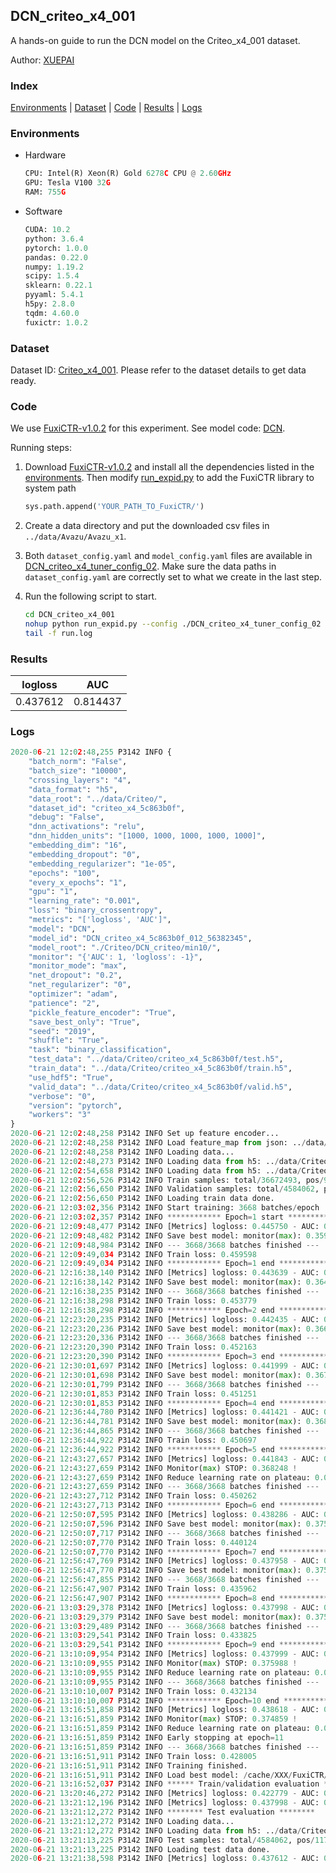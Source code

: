 ## DCN_criteo_x4_001

A hands-on guide to run the DCN model on the Criteo_x4_001 dataset.

Author: [XUEPAI](https://github.com/xue-pai)

### Index
[Environments](#Environments) | [Dataset](#Dataset) | [Code](#Code) | [Results](#Results) | [Logs](#Logs)

### Environments
+ Hardware

  ```python
  CPU: Intel(R) Xeon(R) Gold 6278C CPU @ 2.60GHz
  GPU: Tesla V100 32G
  RAM: 755G

  ```

+ Software

  ```python
  CUDA: 10.2
  python: 3.6.4
  pytorch: 1.0.0
  pandas: 0.22.0
  numpy: 1.19.2
  scipy: 1.5.4
  sklearn: 0.22.1
  pyyaml: 5.4.1
  h5py: 2.8.0
  tqdm: 4.60.0
  fuxictr: 1.0.2
  ```

### Dataset
Dataset ID: [Criteo_x4_001](https://github.com/openbenchmark/BARS/blob/master/ctr_prediction/datasets/Criteo/README.md#Criteo_x4_001). Please refer to the dataset details to get data ready.

### Code

We use [FuxiCTR-v1.0.2](fuxictr_url) for this experiment. See model code: [DCN](https://github.com/xue-pai/FuxiCTR/blob/v1.0.2/fuxictr/pytorch/models/DCN.py).

Running steps:

1. Download [FuxiCTR-v1.0.2](fuxictr_url) and install all the dependencies listed in the [environments](#environments). Then modify [run_expid.py](./run_expid.py#L5) to add the FuxiCTR library to system path
    
    ```python
    sys.path.append('YOUR_PATH_TO_FuxiCTR/')
    ```

2. Create a data directory and put the downloaded csv files in `../data/Avazu/Avazu_x1`.

3. Both `dataset_config.yaml` and `model_config.yaml` files are available in [DCN_criteo_x4_tuner_config_02](./DCN_criteo_x4_tuner_config_02). Make sure the data paths in `dataset_config.yaml` are correctly set to what we create in the last step.

4. Run the following script to start.

    ```bash
    cd DCN_criteo_x4_001
    nohup python run_expid.py --config ./DCN_criteo_x4_tuner_config_02 --expid DCN_criteo_x4_012_dc8ab363 --gpu 0 > run.log &
    tail -f run.log
    ```

### Results

| logloss | AUC  |
|:--------------------:|:--------------------:|
| 0.437612 | 0.814437  |


### Logs
```python
2020-06-21 12:02:48,255 P3142 INFO {
    "batch_norm": "False",
    "batch_size": "10000",
    "crossing_layers": "4",
    "data_format": "h5",
    "data_root": "../data/Criteo/",
    "dataset_id": "criteo_x4_5c863b0f",
    "debug": "False",
    "dnn_activations": "relu",
    "dnn_hidden_units": "[1000, 1000, 1000, 1000, 1000]",
    "embedding_dim": "16",
    "embedding_dropout": "0",
    "embedding_regularizer": "1e-05",
    "epochs": "100",
    "every_x_epochs": "1",
    "gpu": "1",
    "learning_rate": "0.001",
    "loss": "binary_crossentropy",
    "metrics": "['logloss', 'AUC']",
    "model": "DCN",
    "model_id": "DCN_criteo_x4_5c863b0f_012_56382345",
    "model_root": "./Criteo/DCN_criteo/min10/",
    "monitor": "{'AUC': 1, 'logloss': -1}",
    "monitor_mode": "max",
    "net_dropout": "0.2",
    "net_regularizer": "0",
    "optimizer": "adam",
    "patience": "2",
    "pickle_feature_encoder": "True",
    "save_best_only": "True",
    "seed": "2019",
    "shuffle": "True",
    "task": "binary_classification",
    "test_data": "../data/Criteo/criteo_x4_5c863b0f/test.h5",
    "train_data": "../data/Criteo/criteo_x4_5c863b0f/train.h5",
    "use_hdf5": "True",
    "valid_data": "../data/Criteo/criteo_x4_5c863b0f/valid.h5",
    "verbose": "0",
    "version": "pytorch",
    "workers": "3"
}
2020-06-21 12:02:48,258 P3142 INFO Set up feature encoder...
2020-06-21 12:02:48,258 P3142 INFO Load feature_map from json: ../data/Criteo/criteo_x4_5c863b0f/feature_map.json
2020-06-21 12:02:48,258 P3142 INFO Loading data...
2020-06-21 12:02:48,273 P3142 INFO Loading data from h5: ../data/Criteo/criteo_x4_5c863b0f/train.h5
2020-06-21 12:02:54,658 P3142 INFO Loading data from h5: ../data/Criteo/criteo_x4_5c863b0f/valid.h5
2020-06-21 12:02:56,526 P3142 INFO Train samples: total/36672493, pos/9396350, neg/27276143, ratio/25.62%
2020-06-21 12:02:56,650 P3142 INFO Validation samples: total/4584062, pos/1174544, neg/3409518, ratio/25.62%
2020-06-21 12:02:56,650 P3142 INFO Loading train data done.
2020-06-21 12:03:02,356 P3142 INFO Start training: 3668 batches/epoch
2020-06-21 12:03:02,357 P3142 INFO ************ Epoch=1 start ************
2020-06-21 12:09:48,477 P3142 INFO [Metrics] logloss: 0.445750 - AUC: 0.805451
2020-06-21 12:09:48,482 P3142 INFO Save best model: monitor(max): 0.359701
2020-06-21 12:09:48,984 P3142 INFO --- 3668/3668 batches finished ---
2020-06-21 12:09:49,034 P3142 INFO Train loss: 0.459598
2020-06-21 12:09:49,034 P3142 INFO ************ Epoch=1 end ************
2020-06-21 12:16:38,140 P3142 INFO [Metrics] logloss: 0.443639 - AUC: 0.808019
2020-06-21 12:16:38,142 P3142 INFO Save best model: monitor(max): 0.364380
2020-06-21 12:16:38,235 P3142 INFO --- 3668/3668 batches finished ---
2020-06-21 12:16:38,298 P3142 INFO Train loss: 0.453779
2020-06-21 12:16:38,298 P3142 INFO ************ Epoch=2 end ************
2020-06-21 12:23:20,235 P3142 INFO [Metrics] logloss: 0.442435 - AUC: 0.809123
2020-06-21 12:23:20,236 P3142 INFO Save best model: monitor(max): 0.366688
2020-06-21 12:23:20,336 P3142 INFO --- 3668/3668 batches finished ---
2020-06-21 12:23:20,390 P3142 INFO Train loss: 0.452163
2020-06-21 12:23:20,390 P3142 INFO ************ Epoch=3 end ************
2020-06-21 12:30:01,697 P3142 INFO [Metrics] logloss: 0.441999 - AUC: 0.809616
2020-06-21 12:30:01,698 P3142 INFO Save best model: monitor(max): 0.367617
2020-06-21 12:30:01,799 P3142 INFO --- 3668/3668 batches finished ---
2020-06-21 12:30:01,853 P3142 INFO Train loss: 0.451251
2020-06-21 12:30:01,853 P3142 INFO ************ Epoch=4 end ************
2020-06-21 12:36:44,780 P3142 INFO [Metrics] logloss: 0.441421 - AUC: 0.810201
2020-06-21 12:36:44,781 P3142 INFO Save best model: monitor(max): 0.368781
2020-06-21 12:36:44,865 P3142 INFO --- 3668/3668 batches finished ---
2020-06-21 12:36:44,922 P3142 INFO Train loss: 0.450697
2020-06-21 12:36:44,922 P3142 INFO ************ Epoch=5 end ************
2020-06-21 12:43:27,657 P3142 INFO [Metrics] logloss: 0.441843 - AUC: 0.810091
2020-06-21 12:43:27,659 P3142 INFO Monitor(max) STOP: 0.368248 !
2020-06-21 12:43:27,659 P3142 INFO Reduce learning rate on plateau: 0.000100
2020-06-21 12:43:27,659 P3142 INFO --- 3668/3668 batches finished ---
2020-06-21 12:43:27,712 P3142 INFO Train loss: 0.450262
2020-06-21 12:43:27,713 P3142 INFO ************ Epoch=6 end ************
2020-06-21 12:50:07,595 P3142 INFO [Metrics] logloss: 0.438286 - AUC: 0.813516
2020-06-21 12:50:07,596 P3142 INFO Save best model: monitor(max): 0.375229
2020-06-21 12:50:07,717 P3142 INFO --- 3668/3668 batches finished ---
2020-06-21 12:50:07,770 P3142 INFO Train loss: 0.440124
2020-06-21 12:50:07,770 P3142 INFO ************ Epoch=7 end ************
2020-06-21 12:56:47,769 P3142 INFO [Metrics] logloss: 0.437958 - AUC: 0.813908
2020-06-21 12:56:47,770 P3142 INFO Save best model: monitor(max): 0.375950
2020-06-21 12:56:47,855 P3142 INFO --- 3668/3668 batches finished ---
2020-06-21 12:56:47,907 P3142 INFO Train loss: 0.435962
2020-06-21 12:56:47,907 P3142 INFO ************ Epoch=8 end ************
2020-06-21 13:03:29,378 P3142 INFO [Metrics] logloss: 0.437998 - AUC: 0.813987
2020-06-21 13:03:29,379 P3142 INFO Save best model: monitor(max): 0.375989
2020-06-21 13:03:29,489 P3142 INFO --- 3668/3668 batches finished ---
2020-06-21 13:03:29,541 P3142 INFO Train loss: 0.433825
2020-06-21 13:03:29,541 P3142 INFO ************ Epoch=9 end ************
2020-06-21 13:10:09,954 P3142 INFO [Metrics] logloss: 0.437999 - AUC: 0.813987
2020-06-21 13:10:09,955 P3142 INFO Monitor(max) STOP: 0.375988 !
2020-06-21 13:10:09,955 P3142 INFO Reduce learning rate on plateau: 0.000010
2020-06-21 13:10:09,955 P3142 INFO --- 3668/3668 batches finished ---
2020-06-21 13:10:10,007 P3142 INFO Train loss: 0.432134
2020-06-21 13:10:10,007 P3142 INFO ************ Epoch=10 end ************
2020-06-21 13:16:51,858 P3142 INFO [Metrics] logloss: 0.438618 - AUC: 0.813478
2020-06-21 13:16:51,859 P3142 INFO Monitor(max) STOP: 0.374859 !
2020-06-21 13:16:51,859 P3142 INFO Reduce learning rate on plateau: 0.000001
2020-06-21 13:16:51,859 P3142 INFO Early stopping at epoch=11
2020-06-21 13:16:51,859 P3142 INFO --- 3668/3668 batches finished ---
2020-06-21 13:16:51,911 P3142 INFO Train loss: 0.428005
2020-06-21 13:16:51,911 P3142 INFO Training finished.
2020-06-21 13:16:51,911 P3142 INFO Load best model: /cache/XXX/FuxiCTR/benchmarks/Criteo/DCN_criteo/min10/criteo_x4_5c863b0f/DCN_criteo_x4_5c863b0f_012_56382345_model.ckpt
2020-06-21 13:16:52,037 P3142 INFO ****** Train/validation evaluation ******
2020-06-21 13:20:46,272 P3142 INFO [Metrics] logloss: 0.422779 - AUC: 0.830139
2020-06-21 13:21:12,196 P3142 INFO [Metrics] logloss: 0.437998 - AUC: 0.813987
2020-06-21 13:21:12,272 P3142 INFO ******** Test evaluation ********
2020-06-21 13:21:12,272 P3142 INFO Loading data...
2020-06-21 13:21:12,272 P3142 INFO Loading data from h5: ../data/Criteo/criteo_x4_5c863b0f/test.h5
2020-06-21 13:21:13,225 P3142 INFO Test samples: total/4584062, pos/1174544, neg/3409518, ratio/25.62%
2020-06-21 13:21:13,225 P3142 INFO Loading test data done.
2020-06-21 13:21:38,598 P3142 INFO [Metrics] logloss: 0.437612 - AUC: 0.814437

```
